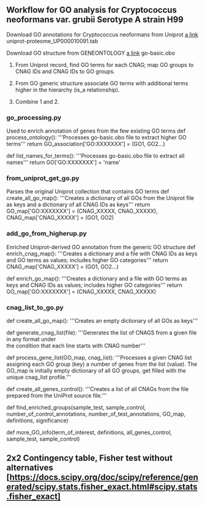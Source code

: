 ## Workflow for GO analysis for Cryptococcus neoformans var. grubii Serotype A strain H99

Download GO annotations for Cryptococcus neoformans from Uniprot [a link](https://www.uniprot.org/uniprot/?query=yourlist:M202108126320BA52A5CE8FCD097CB85A53697A3510768EK&sort=yourlist:M202108126320BA52A5CE8FCD097CB85A53697A3510768EK&columns=yourlist(M202108126320BA52A5CE8FCD097CB85A53697A3510768EK),isomap(M202108126320BA52A5CE8FCD097CB85A53697A3510768EK),id,genes,genes(ALTERNATIVE),protein%20names,genes(PREFERRED),genes(ORF),genes(OLN),entry%20name)
uniprot-proteome_UP000010091.tab

Download GO structure from GENEONTOLOGY [a link](http://geneontology.org/docs/download-ontology/#go_basic)
go-basic.obo

1. From Uniprot record, find GO terms for each CNAG; map GO groups to CNAG IDs and CNAG IDs to GO groups.

2. From GO generic structure associate GO terms with additional terms higher in the hierarchy (is_a relationship).

3. Combine 1 and 2.


### go_processing.py
Used to enrich annotation of genes from the few existing GO terms
def process_ontology():
    '''Processes go-basic.obo file to extract higher GO terms'''
    return GO_association['GO:XXXXXXX'] = (GO1, GO2...)

def list_names_for_terms():
    '''Processes go-basic.obo file to extract all names'''
    return GO['GO:XXXXXXX'] = 'name'
    
### from_uniprot_get_go.py
Parses the original Uniprot collection that contains GO terms
def create_all_go_map():
    '''Creates a dictionary of all GOs from the Uniprot file as keys
    and a dictionary of all CNAG IDs as keys'''
    return GO_map['GO:XXXXXXX'] = (CNAG_XXXXX, CNAG_XXXXX), CNAG_map['CNAG_XXXXX'] = (GO1, GO2)
    
### add_go_from_higherup.py
Enriched Uniprot-derived GO annotation from the generic GO structure
def enrich_cnag_map():
    '''Creates a dictionary and a file with CNAG IDs as keys and GO terms
    as values; includes higher GO categories'''
    return CNAG_map['CNAG_XXXXX'] = (GO1, GO2...)
    
def enrich_go_map():
    '''Creates a dictionary and a file with GO terms as keys and CNAG IDs 
    as values; includes higher GO categories'''
    return GO_map['GO:XXXXXXX'] = (CNAG_XXXXX, CNAG_XXXXX)
    
### cnag_list_to_go.py
def create_all_go_map():
    '''Creates an empty dictionary of all GOs as keys'''
    
def generate_cnag_list(file):
    '''Generates the list of CNAGS from a given file in any format under  
    the condition that each line starts with CNAG number'''
    
def process_gene_list(GO_map, cnag_list):
    '''Processes a given CNAG list assigning each GO group (key) a number of genes from the list (value).
    The GO_map is initially empty dictionary of all GO groups, get filled with the unique cnag_list profile.'''
    
def create_all_genes_control():
    '''Creates a list of all CNAGs from the file prepared from the UniProt source file.'''

def find_enriched_groups(sample_test, sample_control, number_of_control_annotations,
                                           number_of_test_annotations, GO_map, definitions, significance)
                                           
def more_GO_info(term_of_interest, definitions, all_genes_control, sample_test, sample_control)


## 2x2 Contingency table, Fisher test without alternatives [https://docs.scipy.org/doc/scipy/reference/generated/scipy.stats.fisher_exact.html#scipy.stats.fisher_exact]
